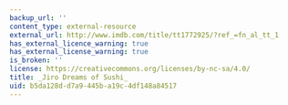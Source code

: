```yaml
---
backup_url: ''
content_type: external-resource
external_url: http://www.imdb.com/title/tt1772925/?ref_=fn_al_tt_1
has_external_licence_warning: true
has_external_license_warning: true
is_broken: ''
license: https://creativecommons.org/licenses/by-nc-sa/4.0/
title: _Jiro Dreams of Sushi_
uid: b5da128d-d7a9-445b-a19c-4df148a84517
---
```

